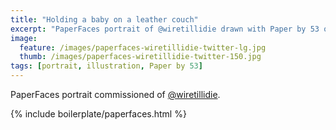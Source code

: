 ```yaml
---
title: "Holding a baby on a leather couch"
excerpt: "PaperFaces portrait of @wiretillidie drawn with Paper by 53 on an iPad."
image: 
  feature: /images/paperfaces-wiretillidie-twitter-lg.jpg
  thumb: /images/paperfaces-wiretillidie-twitter-150.jpg
tags: [portrait, illustration, Paper by 53]
---
```


PaperFaces portrait commissioned of [@wiretillidie](http://twitter.com/wiretillidie).

{% include boilerplate/paperfaces.html %}